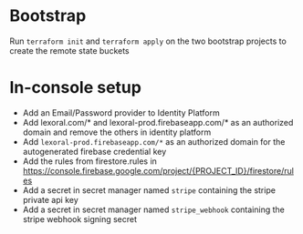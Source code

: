 # Bootstrap

Run `terraform init` and `terraform apply` on the two bootstrap projects to create the remote state buckets

# In-console setup

* Add an Email/Password provider to Identity Platform
* Add lexoral.com/* and lexoral-prod.firebaseapp.com/* as an authorized domain and remove the others in identity platform
* Add `lexoral-prod.firebaseapp.com/*` as an authorized domain for the autogenerated firebase credential key
* Add the rules from firestore.rules in https://console.firebase.google.com/project/{PROJECT_ID}/firestore/rules
* Add a secret in secret manager named `stripe` containing the stripe private api key
* Add a secret in secret manager named `stripe_webhook` containing the stripe webhook signing secret
